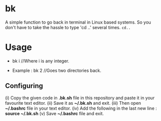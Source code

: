# bk
 A simple function to go back in terminal in Linux based systems.
 So you don't have to take the hassle to type 'cd ..' several times. ``cd..``

# Usage
 - bk i  //Where i is any integer.   

 - Example : bk 2 //Goes two directories back.  

## Configuring
  (i) Copy the given code in **.bk.sh** file in this repository and paste it in your favourite text editor. 
  (ii) Save it as **~/.bk.sh** and exit. 
  (iii) Then open **~/.bashrc** file in your text editor. 
  (iv) Add the following in the last new line : **source ~/.bk.sh** 
  (v) Save **~/.bashrc** file and exit. 
